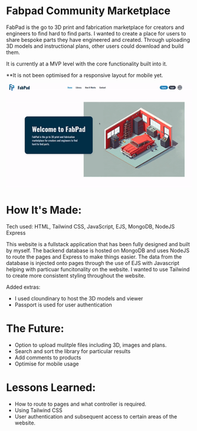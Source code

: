 # Fabpad Community Marketplace

FabPad is the go to 3D print and fabrication marketplace for creators and engineers to find hard to find parts. I wanted to create a place for users to share bespoke parts they have engineered and created. Through uploading 3D models and instructional plans, other users could download and build them.

It is currently at a MVP level with the core functionality built into it.

\*\*It is not been optimised for a responsive layout for mobile yet.

![image](https://raw.githubusercontent.com/GreenEagleKing/100hrs-project/8e3cb02ae1d584876672c76f5b71c9beab22aaec/public/imgs/forGithub/fabpad-gif.gif)

# How It's Made:

Tech used: HTML, Tailwind CSS, JavaScript, EJS, MongoDB, NodeJS Express

This website is a fullstack application that has been fully designed and built by myself. The backend database is hosted on MongoDB and uses NodeJS to route the pages and Express to make things easier. The data from the database is injected onto pages through the use of EJS with Javascript helping with particuar funcitonality on the website. I wanted to use Tailwind to create more consistent styling throughout the website.

Added extras:

- I used cloundinary to host the 3D models and viewer
- Passport is used for user authentication

# The Future:

- Option to upload mulitple files including 3D, images and plans.
- Search and sort the library for particular results
- Add comments to products
- Optimise for mobile usage

# Lessons Learned:

- How to route to pages and what controller is required.
- Using Tailwind CSS
- User authentication and subsequent access to certain areas of the website.
